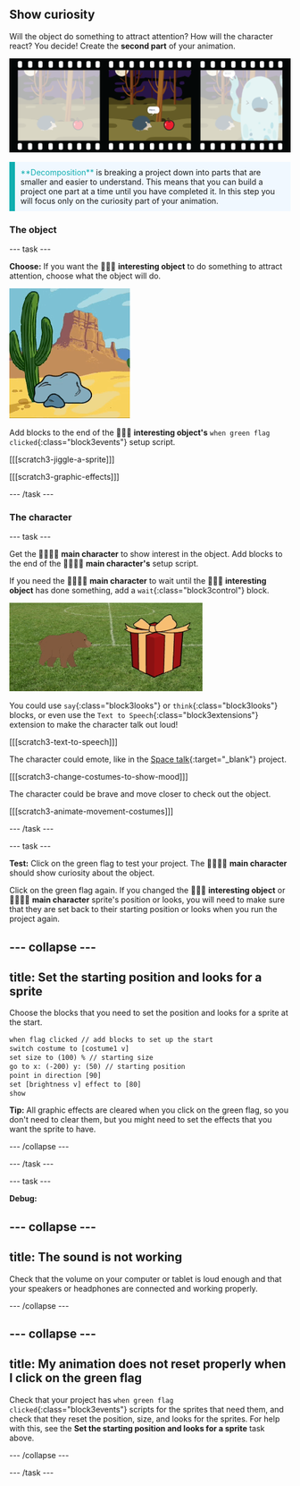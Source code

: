## Show curiosity 

Will the object do something to attract attention? How will the character react? You decide! Create the **second part** of your animation. 

![A film strip with 3 frames. The second frame is highlighted. The frame shows a scene with character thinking 'hmmmm' while looking at a curious object.](images/curiosity.png)

<p style="border-left: solid; border-width:10px; border-color: #0faeb0; background-color: aliceblue; padding: 10px;">
  <span style="color: #0faeb0">**Decomposition**</span> is breaking a project down into parts that are smaller and easier to understand. This means that you can build a project one part at a time until you have completed it. In this step you will focus only on the curiosity part of your animation.
</p>

### The object

--- task ---

**Choose:** If you want the 🎂🎾🎁 **interesting object** to do something to attract attention, choose what the object will do.

![A desert background with a rock jiggling back and forth.](images/jiggle.gif)

Add blocks to the end of the 🎂🎾🎁 **interesting object's** `when green flag clicked`{:class="block3events"} setup script.

[[[scratch3-jiggle-a-sprite]]]

[[[scratch3-graphic-effects]]]

--- /task ---

### The character

--- task ---

Get the 🐙👩‍🦼🦖 **main character** to show interest in the object. Add blocks to the end of the 🐙👩‍🦼🦖 **main character's** setup script. 

If you need the 🐙👩‍🦼🦖 **main character** to wait until the 🎂🎾🎁 **interesting object** has done something, add a `wait`{:class="block3control"} block.

![A desert background with a rock jiggling back and forth.](images/bear.gif)

You could use `say`{:class="block3looks"} or `think`{:class="block3looks"} blocks, or even use the `Text to Speech`{:class="block3extensions"} extension to make the character talk out loud!

[[[scratch3-text-to-speech]]]

The character could emote, like in the [Space talk](https://projects.raspberrypi.org/en/projects/space-talk){:target="_blank"} project. 

[[[scratch3-change-costumes-to-show-mood]]]

The character could be brave and move closer to check out the object.

[[[scratch3-animate-movement-costumes]]]

--- /task ---

--- task ---

**Test:** Click on the green flag to test your project. The 🐙👩‍🦼🦖 **main character** should show curiosity about the object. 

Click on the green flag again. If you changed the 🎂🎾🎁 **interesting object** or 🐙👩‍🦼🦖 **main character** sprite's position or looks, you will need to make sure that they are set back to their starting position or looks when you run the project again.

--- collapse ---
---
title: Set the starting position and looks for a sprite
---

Choose the blocks that you need to set the position and looks for a sprite at the start.

```blocks3
when flag clicked // add blocks to set up the start 
switch costume to [costume1 v]
set size to (100) % // starting size
go to x: (-200) y: (50) // starting position
point in direction [90]
set [brightness v] effect to [80]
show
```

**Tip:** All graphic effects are cleared when you click on the green flag, so you don't need to clear them, but you might need to set the effects that you want the sprite to have. 

--- /collapse ---

--- /task ---

--- task ---

**Debug:**

--- collapse ---
---
title: The sound is not working
---

Check that the volume on your computer or tablet is loud enough and that your speakers or headphones are connected and working properly. 

--- /collapse ---

--- collapse ---
---
title: My animation does not reset properly when I click on the green flag
---

Check that your project has `when green flag clicked`{:class="block3events"} scripts for the sprites that need them, and check that they reset the position, size, and looks for the sprites. For help with this, see the **Set the starting position and looks for a sprite** task above.

--- /collapse ---

--- /task ---

